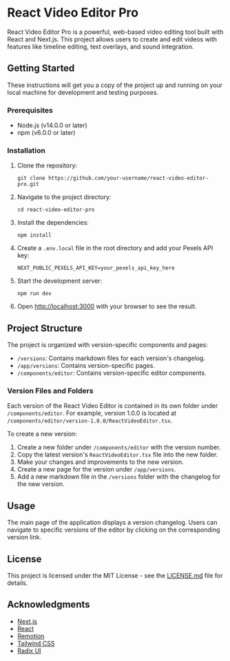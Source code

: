 # React Video Editor Pro

React Video Editor Pro is a powerful, web-based video editing tool built with React and Next.js. This project allows users to create and edit videos with features like timeline editing, text overlays, and sound integration.

## Getting Started

These instructions will get you a copy of the project up and running on your local machine for development and testing purposes.

### Prerequisites

- Node.js (v14.0.0 or later)
- npm (v6.0.0 or later)

### Installation

1. Clone the repository:

   ```
   git clone https://github.com/your-username/react-video-editor-pro.git
   ```

2. Navigate to the project directory:

   ```
   cd react-video-editor-pro
   ```

3. Install the dependencies:

   ```
   npm install
   ```

4. Create a `.env.local` file in the root directory and add your Pexels API key:

   ```
   NEXT_PUBLIC_PEXELS_API_KEY=your_pexels_api_key_here
   ```

5. Start the development server:

   ```
   npm run dev
   ```

6. Open [http://localhost:3000](http://localhost:3000) with your browser to see the result.

## Project Structure

The project is organized with version-specific components and pages:

- `/versions`: Contains markdown files for each version's changelog.
- `/app/versions`: Contains version-specific pages.
- `/components/editor`: Contains version-specific editor components.

### Version Files and Folders

Each version of the React Video Editor is contained in its own folder under `/components/editor`. For example, version 1.0.0 is located at `/components/editor/version-1.0.0/ReactVideoEditor.tsx`.

To create a new version:

1. Create a new folder under `/components/editor` with the version number.
2. Copy the latest version's `ReactVideoEditor.tsx` file into the new folder.
3. Make your changes and improvements to the new version.
4. Create a new page for the version under `/app/versions`.
5. Add a new markdown file in the `/versions` folder with the changelog for the new version.

## Usage

The main page of the application displays a version changelog. Users can navigate to specific versions of the editor by clicking on the corresponding version link.

## License

This project is licensed under the MIT License - see the [LICENSE.md](LICENSE.md) file for details.

## Acknowledgments

- [Next.js](https://nextjs.org/)
- [React](https://reactjs.org/)
- [Remotion](https://www.remotion.dev/)
- [Tailwind CSS](https://tailwindcss.com/)
- [Radix UI](https://www.radix-ui.com/)
